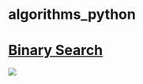 # algorithms_python
<HTML>
<body>
  <h1><ins>Binary Search</ins></h1>
<img src="https://user-images.githubusercontent.com/95481169/163147137-7258928a-6ffa-4b0d-8a79-e4c4e254fe31.png" />
</body>
</HTML>
